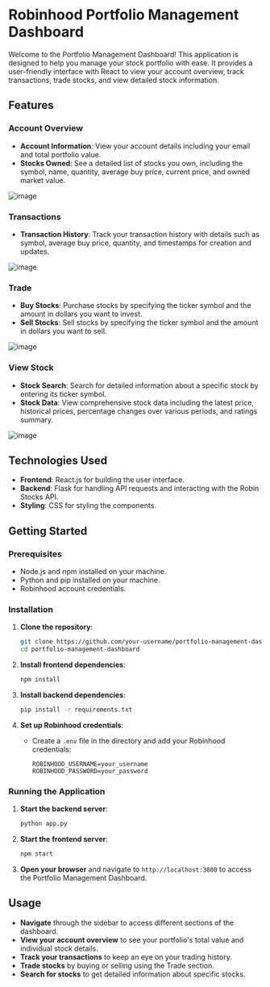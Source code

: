 # Robinhood Portfolio Management Dashboard

Welcome to the Portfolio Management Dashboard! This application is designed to help you manage your stock portfolio with ease. It provides a user-friendly interface with React to view your account overview, track transactions, trade stocks, and view detailed stock information.

## Features

### Account Overview
- **Account Information**: View your account details including your email and total portfolio value.
- **Stocks Owned**: See a detailed list of stocks you own, including the symbol, name, quantity, average buy price, current price, and owned market value.

![image](https://github.com/user-attachments/assets/fb1e65ef-7a78-4490-9192-2e5e5ffbd274)


### Transactions
- **Transaction History**: Track your transaction history with details such as symbol, average buy price, quantity, and timestamps for creation and updates.

![image](https://github.com/user-attachments/assets/2fa9b888-2171-4202-89af-3bbfd06e637d)


### Trade
- **Buy Stocks**: Purchase stocks by specifying the ticker symbol and the amount in dollars you want to invest.
- **Sell Stocks**: Sell stocks by specifying the ticker symbol and the amount in dollars you want to sell.

![image](https://github.com/user-attachments/assets/607b6a5b-d257-4dcb-8dc9-eefa1c82aa68)


### View Stock
- **Stock Search**: Search for detailed information about a specific stock by entering its ticker symbol.
- **Stock Data**: View comprehensive stock data including the latest price, historical prices, percentage changes over various periods, and ratings summary.

![image](https://github.com/user-attachments/assets/dc30e83f-df9b-422d-8224-d3ef5168d724)


## Technologies Used
- **Frontend**: React.js for building the user interface.
- **Backend**: Flask for handling API requests and interacting with the Robin Stocks API.
- **Styling**: CSS for styling the components.

## Getting Started

### Prerequisites
- Node.js and npm installed on your machine.
- Python and pip installed on your machine.
- Robinhood account credentials.

### Installation

1. **Clone the repository**:
    ```sh
    git clone https://github.com/your-username/portfolio-management-dashboard.git
    cd portfolio-management-dashboard
    ```

2. **Install frontend dependencies**:
    ```sh
    npm install
    ```

3. **Install backend dependencies**:
    ```sh
    pip install -r requirements.txt
    ```

4. **Set up Robinhood credentials**:
    - Create a `.env` file in the directory and add your Robinhood credentials:
      ```
      ROBINHOOD_USERNAME=your_username
      ROBINHOOD_PASSWORD=your_password
      ```

### Running the Application

1. **Start the backend server**:
    ```sh
    python app.py
    ```

2. **Start the frontend server**:
    ```sh
    npm start
    ```

3. **Open your browser** and navigate to `http://localhost:3000` to access the Portfolio Management Dashboard.

## Usage

- **Navigate** through the sidebar to access different sections of the dashboard.
- **View your account overview** to see your portfolio's total value and individual stock details.
- **Track your transactions** to keep an eye on your trading history.
- **Trade stocks** by buying or selling using the Trade section.
- **Search for stocks** to get detailed information about specific stocks.
